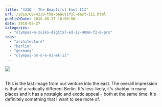 ```yaml
---
title: "4330 - The Beautiful East III"
url: /2018/08/4330-the-beautiful-east-iii.html
publishDate: 2018-08-27 18:00:00
date: 2018-08-27
categories: 
  - "olympus-m-zuiko-digital-ed-12-40mm-f2-8-pro"
tags: 
  - "architecture"
  - "berlin"
  - "germany"
  - "olympus-om-d-e-m1-mk-ii"
---
```

<div class="container">
<div class="center"><a target="_blank" href="https://d25zfm9zpd7gm5.cloudfront.net/1200x1200/2017/20170624_185335_lr.jpg"><img class="webfeedsFeaturedVisual" src="https://d25zfm9zpd7gm5.cloudfront.net/0600x0600/2017/20170624_185335_lr.jpg" /></a></div>
</div>
<br />

This is the last image from our venture into the east. The overall impression is that of a radically different Berlin. It's less lively, it's shabby in many places and it has a nostalgic and exotic appeal - both at the same time. It's definitely something that I want to see more of.